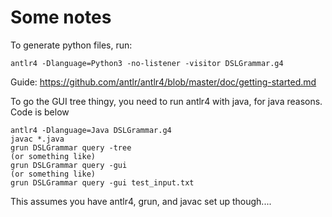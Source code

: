 # Some notes

To generate python files, run:

`antlr4 -Dlanguage=Python3 -no-listener -visitor DSLGrammar.g4`

Guide:
https://github.com/antlr/antlr4/blob/master/doc/getting-started.md

To go the GUI tree thingy, you need to run antlr4 with java, for java reasons. Code is below

```
antlr4 -Dlanguage=Java DSLGrammar.g4
javac *.java
grun DSLGrammar query -tree
(or something like)
grun DSLGrammar query -gui
(or something like)
grun DSLGrammar query -gui test_input.txt
```

This assumes you have antlr4, grun, and javac set up though....